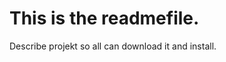 This is the readmefile.
=========================

Describe projekt so all can download it and install.